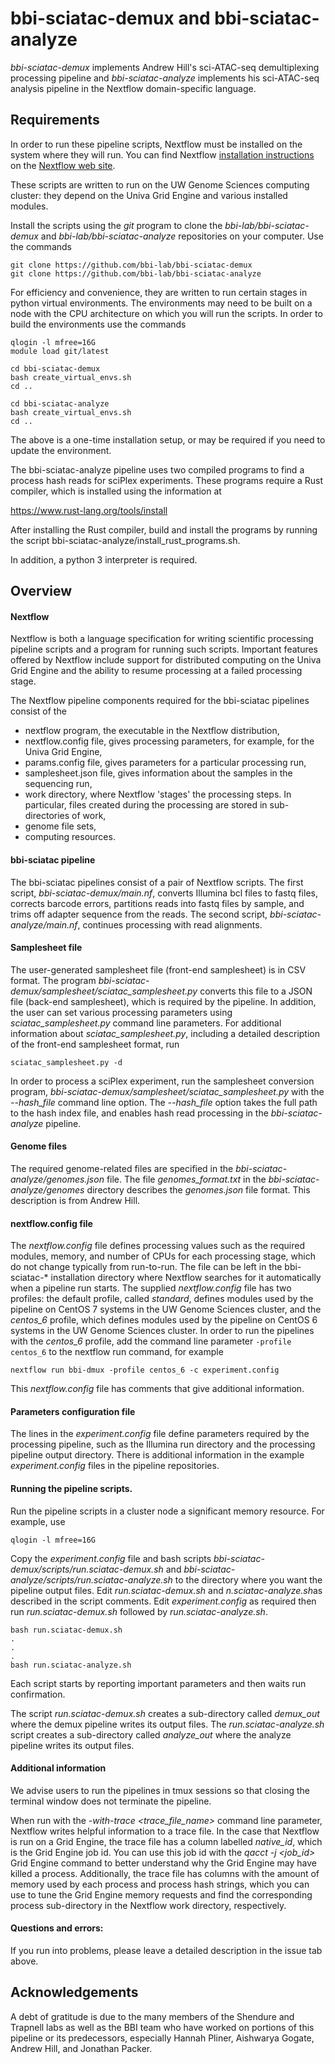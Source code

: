 # bbi-sciatac-demux and bbi-sciatac-analyze

*bbi-sciatac-demux* implements Andrew Hill's sci-ATAC-seq demultiplexing processing pipeline and *bbi-sciatac-analyze* implements his sci-ATAC-seq analysis pipeline in the Nextflow domain-specific language.

## Requirements

In order to run these pipeline scripts, Nextflow must be installed on the system where they will run. You can find Nextflow [installation instructions](https://www.nextflow.io/docs/latest/getstarted.html#installation) on the [Nextflow web site](https://www.nextflow.io).

These scripts are written to run on the UW Genome Sciences computing cluster: they depend on the Univa Grid Engine and various installed modules.

Install the scripts using the *git* program to clone the *bbi-lab/bbi-sciatac-demux* and *bbi-lab/bbi-sciatac-analyze* repositories on your computer. Use the commands

```
git clone https://github.com/bbi-lab/bbi-sciatac-demux
git clone https://github.com/bbi-lab/bbi-sciatac-analyze
```

For efficiency and convenience, they are written to run certain stages in python virtual environments. The environments may need to be built on a node with the CPU architecture on which you will run the scripts. In order to build the environments use the commands

```
qlogin -l mfree=16G
module load git/latest

cd bbi-sciatac-demux
bash create_virtual_envs.sh
cd ..

cd bbi-sciatac-analyze
bash create_virtual_envs.sh
cd ..
```

The above is a one-time installation setup, or may be required if you need to update the environment.

The bbi-sciatac-analyze pipeline uses two compiled programs to find a process hash reads for sciPlex experiments. These programs require a Rust compiler, which is installed using the information at

https://www.rust-lang.org/tools/install

After installing the Rust compiler, build and install the programs by running the script bbi-sciatac-analyze/install_rust_programs.sh.

In addition, a python 3 interpreter is required.


## Overview

#### Nextflow

Nextflow is both a language specification for writing scientific processing pipeline scripts and a program for running such scripts. Important features offered by Nextflow include support for distributed computing on the Univa Grid Engine and the ability to resume processing at a failed processing stage.

The Nextflow pipeline components required for the bbi-sciatac pipelines consist of the

* nextflow program, the executable in the Nextflow distribution,
* nextflow.config file, gives processing parameters, for example, for the Univa Grid Engine,
* params.config file, gives parameters for a particular processing run,
* samplesheet.json file, gives information about the samples in the sequencing run,
* work directory, where Nextflow 'stages' the processing steps. In particular, files created during the processing are stored in sub-directories of work,
* genome file sets,
* computing resources.

#### bbi-sciatac pipeline

The bbi-sciatac pipelines consist of a pair of Nextflow scripts. The first script, *bbi-sciatac-demux/main.nf*, converts Illumina bcl files to fastq files, corrects barcode errors, partitions reads into fastq files by sample, and trims off adapter sequence from the reads. The second script, *bbi-sciatac-analyze/main.nf*, continues processing with read alignments.

#### Samplesheet file

The user-generated samplesheet file (front-end samplesheet) is in CSV format. The program *bbi-sciatac-demux/samplesheet/sciatac_samplesheet.py* converts this file to a JSON file (back-end samplesheet), which is required by the pipeline. In addition, the user can set various processing parameters using *sciatac_samplesheet.py* command line parameters. For additional information about *sciatac_samplesheet.py*, including a detailed description of the front-end samplesheet format, run

```
sciatac_samplesheet.py -d
```

In order to process a sciPlex experiment, run the samplesheet conversion program, *bbi-sciatac-demux/samplesheet/sciatac_samplesheet.py* with the *--hash_file* command line option. The *--hash_file* option takes the full path to the hash index file, and enables hash read processing in the *bbi-sciatac-analyze* pipeline.

#### Genome files

The required genome-related files are specified in the *bbi-sciatac-analyze/genomes.json* file. The file *genomes_format.txt* in the *bbi-sciatac-analyze/genomes* directory describes the *genomes.json* file format. This description is from Andrew Hill.

#### nextflow.config file

The *nextflow.config* file defines processing values such as the required modules, memory, and number of CPUs for each processing stage, which do not change typically from run-to-run. The file can be left in the bbi-sciatac-\* installation directory where Nextflow searches for it automatically when a pipeline run starts. The supplied *nextflow.config* file has two profiles: the default profile, called *standard*, defines modules used by the pipeline on CentOS 7 systems in the UW Genome Sciences cluster, and the *centos_6* profile, which defines modules used by the pipeline on CentOS 6 systems in the UW Genome Sciences cluster. In order to run the pipelines with the *centos_6* profile, add the command line parameter `-profile centos_6` to the nextflow run command, for example


```
nextflow run bbi-dmux -profile centos_6 -c experiment.config
```

This *nextflow.config* file has comments that give additional information.

#### Parameters configuration file

The lines in the *experiment.config* file define parameters required by the processing pipeline, such as the Illumina run directory and the processing pipeline output directory. There is additional information in the example *experiment.config* files in the pipeline repositories.

#### Running the pipeline scripts.

Run the pipeline scripts in a cluster node a significant memory resource. For example, use

```
qlogin -l mfree=16G
```

Copy the *experiment.config* file and bash scripts *bbi-sciatac-demux/scripts/run.sciatac-demux.sh* and *bbi-sciatac-analyze/scripts/run.sciatac-analyze.sh* to the directory where you want the pipeline output files. Edit *run.sciatac-demux.sh* and *n.sciatac-analyze.sh*as described in the script comments. Edit *experiment.config* as required then run *run.sciatac-demux.sh* followed by *run.sciatac-analyze.sh*.

```
bash run.sciatac-demux.sh
.
.
.
bash run.sciatac-analyze.sh
```

Each script starts by reporting important parameters and then waits run confirmation.

The script *run.sciatac-demux.sh* creates a sub-directory called *demux_out* where the demux pipeline writes its output files. The *run.sciatac-analyze.sh* script creates a sub-directory called *analyze_out* where the analyze pipeline writes its output files.

#### Additional information

We advise users to run the pipelines in tmux sessions so that closing the terminal window does not terminate the pipeline.

When run with the *-with-trace <trace_file_name>* command line parameter, Nextflow writes helpful information to a trace file. In the case that Nextflow is run on a Grid Engine, the trace file has a column labelled *native_id*, which is the Grid Engine job id. You can use this job id with the *qacct -j <job_id>* Grid Engine command to better understand why the Grid Engine may have killed a process. Additionally, the trace file has columns with the amount of memory used by each process and process hash strings, which you can use to tune the Grid Engine memory requests and find the corresponding process sub-directory in the Nextflow work directory, respectively.

#### Questions and errors:
If you run into problems, please leave a detailed description in the issue tab above.

## Acknowledgements

A debt of gratitude is due to the many members of the Shendure and Trapnell labs as well as the BBI team who have worked on portions of this pipeline or its predecessors, especially Hannah Pliner, Aishwarya Gogate, Andrew Hill, and Jonathan Packer.

